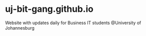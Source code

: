 # uj-bit-gang.github.io
Website with updates daily for Business IT students @University of Johannesburg
